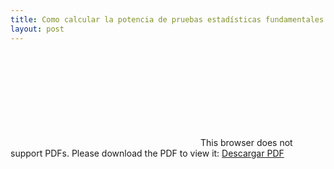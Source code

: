 ```yaml
---
title: Como calcular la potencia de pruebas estadísticas fundamentales
layout: post
---
```


<object data='PDF/Reporte_Potencia.pdf' type="application/pdf" width="700px" height="700px">
    <embed src='PDF/Reporte_Potencia.pdf'>
  This browser does not support PDFs. Please download the PDF to view it: <a href='PDF/Reporte_Potencia.pdf'> Descargar PDF </a>
    </embed>
</object>